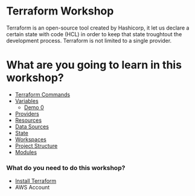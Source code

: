 # Terraform Workshop
Terraform is an open-source tool created by Hashicorp, it let us declare a certain state with code (HCL) in order to keep that state troughtout the development process. Terraform is not limited to a single provider.

# What are you going to learn in this workshop?
  * <a href="https://github.com/lpcalisi/cloudsec-workshop-iac/tree/master/terraform/docs/commands.md" >Terraform Commands</a>
  * <a href="https://github.com/lpcalisi/cloudsec-workshop-iac/tree/master/terraform/docs/variables.md" >Variables</a>
    * <a href="https://github.com/lpcalisi/cloudsec-workshop-iac/tree/master/terraform/0_variables">Demo 0</a>
  * <a href="https://github.com/lpcalisi/cloudsec-workshop-iac/tree/master/terraform/docs/providers.md" >Providers</a>
  * <a href="https://github.com/lpcalisi/cloudsec-workshop-iac/tree/master/terraform/docs/resources.md" >Resources</a>
  * <a href="https://github.com/lpcalisi/cloudsec-workshop-iac/tree/master/terraform/docs/datasources.md" >Data Sources</a>
  * <a href="https://github.com/lpcalisi/cloudsec-workshop-iac/tree/master/terraform/docs/status.md" >State</a>
  * <a href="https://github.com/lpcalisi/cloudsec-workshop-iac/tree/master/terraform/docs/workspaces.md" >Workspaces</a>
  * <a href="https://github.com/lpcalisi/cloudsec-workshop-iac/tree/master/terraform/docs/projectsStructures.md" >Project Structure</a>
  * <a href="https://github.com/lpcalisi/cloudsec-workshop-iac/tree/master/terraform/docs/modules.md" >Modules</a>

### What do you need to do this workshop?
* <a href="https://learn.hashicorp.com/terraform/getting-started/install.html">Install Terraform</a>
* AWS Account
